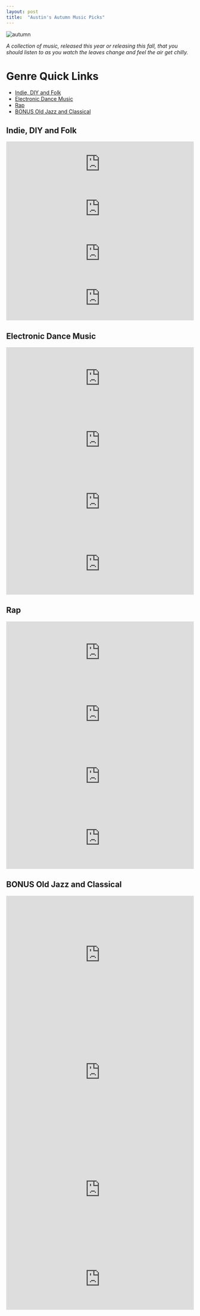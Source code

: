 ```yaml
---
layout: post
title:  "Austin's Autumn Music Picks"
---
```

![autumn](https://austinorth.com/assets/autumn.png)

_A collection of music, released this year or releasing this fall, that
you should listen to as you watch the leaves change and feel the air
get chilly._

# Genre Quick Links
- [Indie, DIY and Folk](#indie,-diy-and-folk)
- [Electronic Dance Music](#electronic-dance-music)
- [Rap](#rap)
- [BONUS Old Jazz and Classical](#bonus-old-jazz-and-classical)

## Indie, DIY and Folk

<iframe style="border: 0; width: 100%; height: 120px;"
src="https://bandcamp.com/EmbeddedPlayer/album=4006805118/size=large/bgcol=ffffff/linkcol=e99708/tracklist=false/artwork=small/track=1212774238/transparent=true/"
seamless><a href="http://florist.bandcamp.com/album/emily-alone">Emily Alone by
Florist</a></iframe>

<iframe style="border: 0; width: 100%; height: 120px;"
src="https://bandcamp.com/EmbeddedPlayer/album=3337404490/size=large/bgcol=ffffff/linkcol=e99708/tracklist=false/artwork=small/track=2070095062/transparent=true/"
seamless><a href="http://hovvdy.bandcamp.com/album/heavy-lifter">Heavy Lifter
by Hovvdy</a></iframe>

<iframe style="border: 0; width: 100%; height: 120px;"
src="https://bandcamp.com/EmbeddedPlayer/album=1815552077/size=large/bgcol=ffffff/linkcol=e99708/tracklist=false/artwork=small/track=3382523346/transparent=true/"
seamless><a
href="http://salamirosejoelouismusic.bandcamp.com/album/zdenka-2080">Zdenka
2080 by salami rose joe louis</a></iframe>

<iframe style="border: 0; width: 100%; height: 120px;"
src="https://bandcamp.com/EmbeddedPlayer/album=3797296382/size=large/bgcol=ffffff/linkcol=e99708/tracklist=false/artwork=small/track=4080249711/transparent=true/"
seamless><a
href="http://slaughterbeach.bandcamp.com/album/safe-and-also-no-fear">Safe And
Also No Fear by Slaughter Beach, Dog</a></iframe>

## Electronic Dance Music

<iframe width="100%" height="166" scrolling="no" frameborder="no"
allow="autoplay"
src="https://w.soundcloud.com/player/?url=https%3A//api.soundcloud.com/tracks/659204834&color=%23ff5500&auto_play=false&hide_related=false&show_comments=true&show_user=true&show_reposts=false&show_teaser=true"></iframe>

<iframe width="100%" height="166" scrolling="no" frameborder="no"
allow="autoplay"
src="https://w.soundcloud.com/player/?url=https%3A//api.soundcloud.com/tracks/617164698&color=%23ff5500&auto_play=false&hide_related=false&show_comments=true&show_user=true&show_reposts=false&show_teaser=true"></iframe>

<iframe width="100%" height="166" scrolling="no" frameborder="no"
allow="autoplay"
src="https://w.soundcloud.com/player/?url=https%3A//api.soundcloud.com/tracks/660321137&color=%23ff5500&auto_play=false&hide_related=false&show_comments=true&show_user=true&show_reposts=false&show_teaser=true"></iframe>

<iframe width="100%" height="166" scrolling="no" frameborder="no"
allow="autoplay"
src="https://w.soundcloud.com/player/?url=https%3A//api.soundcloud.com/tracks/622277445&color=%23ff5500&auto_play=false&hide_related=false&show_comments=true&show_user=true&show_reposts=false&show_teaser=true"></iframe>

## Rap

<iframe width="100%" height="166" scrolling="no" frameborder="no"
allow="autoplay"
src="https://w.soundcloud.com/player/?url=https%3A//api.soundcloud.com/tracks/639815706&color=%23ff5500&auto_play=false&hide_related=false&show_comments=true&show_user=true&show_reposts=false&show_teaser=true"></iframe>

<iframe width="100%" height="166" scrolling="no" frameborder="no"
allow="autoplay"
src="https://w.soundcloud.com/player/?url=https%3A//api.soundcloud.com/tracks/618423600&color=%23ff5500&auto_play=false&hide_related=false&show_comments=true&show_user=true&show_reposts=false&show_teaser=true"></iframe>

<iframe width="100%" height="166" scrolling="no" frameborder="no"
allow="autoplay"
src="https://w.soundcloud.com/player/?url=https%3A//api.soundcloud.com/tracks/636447030&color=%23ff5500&auto_play=false&hide_related=false&show_comments=true&show_user=true&show_reposts=false&show_teaser=true"></iframe>

<iframe width="100%" height="166" scrolling="no" frameborder="no"
allow="autoplay"
src="https://w.soundcloud.com/player/?url=https%3A//api.soundcloud.com/tracks/636421797&color=%23ff5500&auto_play=false&hide_related=false&show_comments=true&show_user=true&show_reposts=false&show_teaser=true"></iframe>

## BONUS Old Jazz and Classical

<iframe width="100%" height="315"
src="https://www.youtube.com/embed/YBCKaiK9r9E" frameborder="0"
allow="accelerometer; autoplay; encrypted-media; gyroscope; picture-in-picture"
allowfullscreen></iframe>

<iframe width="100%" height="315"
src="https://www.youtube.com/embed/r-Z8KuwI7Gc" frameborder="0"
allow="accelerometer; autoplay; encrypted-media; gyroscope; picture-in-picture"
allowfullscreen></iframe>

<iframe width="100%" height="315"
src="https://www.youtube.com/embed/ugq7kZafpxs" frameborder="0"
allow="accelerometer; autoplay; encrypted-media; gyroscope; picture-in-picture"
allowfullscreen></iframe>

<iframe width="100%" height="166" scrolling="no" frameborder="no"
allow="autoplay"
src="https://w.soundcloud.com/player/?url=https%3A//api.soundcloud.com/tracks/238881368&color=%23ff5500&auto_play=false&hide_related=false&show_comments=true&show_user=true&show_reposts=false&show_teaser=true"></iframe>

